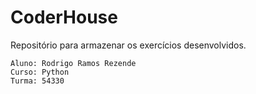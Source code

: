 # CoderHouse
Repositório para armazenar os exercícios desenvolvidos.

	Aluno: Rodrigo Ramos Rezende
	Curso: Python
	Turma: 54330
